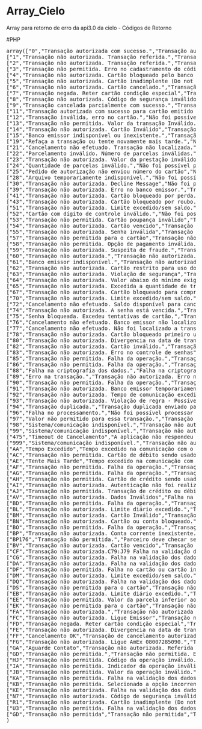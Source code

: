 # Array_Cielo
Array para retorno de erro da api3.0 da cielo - Códigos de Retorno

#PHP
<pre>
array(["0","Transação autorizada com sucesso.","Transação autorizada com sucesso.","Transação autorizada com sucesso.","Não"],
["1","Transação não autorizada. Transação referida.","Transação não autorizada. Referida (suspeita de fraude) pelo banco emissor.","Transação não autorizada. Entre em contato com seu banco emissor.","Não"],
["2","Transação não autorizada. Transação referida.","Transação não autorizada. Referida (suspeita de fraude) pelo banco emissor.","Transação não autorizada. Entre em contato com seu banco emissor.","Não"],
["3","Transação não permitida. Erro no cadastramento do código do estabelecimento no arquivo de configuração do TEF","Transação não permitida. Estabelecimento inválido. Entre com contato com a Cielo.","Não foi possível processar a transação. Entre com contato com a Loja Virtual.","Não"],
["4","Transação não autorizada. Cartão bloqueado pelo banco emissor.","Transação não autorizada. Cartão bloqueado pelo banco emissor.","Transação não autorizada. Entre em contato com seu banco emissor.","Não"],
["5","Transação não autorizada. Cartão inadimplente (Do not honor).","Transação não autorizada. Não foi possível processar a transação. Questão relacionada a segurança, inadimplencia ou limite do portador.","Transação não autorizada. Entre em contato com seu banco emissor.","Apenas 4 vezes em 16 dias."],
["6","Transação não autorizada. Cartão cancelado.","Transação não autorizada. Não foi possível processar a transação. Cartão cancelado permanentemente pelo banco emissor.","Não foi possível processar a transação. Entre em contato com seu banco emissor.","Não"],
["7","Transação negada. Reter cartão condição especial","Transação não autorizada por regras do banco emissor.","Transação não autorizada. Entre em contato com seu banco emissor","Não"],
["8","Transação não autorizada. Código de segurança inválido.","Transação não autorizada. Código de segurança inválido. Oriente o portador a corrigir os dados e tentar novamente.","Transação não autorizada. Dados incorretos. Reveja os dados e informe novamente.","Não"],
["9","Transação cancelada parcialmente com sucesso.","Transação cancelada parcialmente com sucesso","Transação cancelada parcialmente com sucesso","Não"],
["11","Transação autorizada com sucesso para cartão emitido no exterior","Transação autorizada com sucesso.","Transação autorizada com sucesso.","Não"],
["12","Transação inválida, erro no cartão.","Não foi possível processar a transação. Solicite ao portador que verifique os dados do cartão e tente novamente.","Não foi possível processar a transação. reveja os dados informados e tente novamente. Se o erro persistir, entre em contato com seu banco emissor.","Não"],
["13","Transação não permitida. Valor da transação Inválido.","Transação não permitida. Valor inválido. Solicite ao portador que reveja os dados e novamente. Se o erro persistir, entre em contato com a Cielo.","Transação não autorizada. Valor inválido. Refazer a transação confirmando os dados informados. Persistindo o erro, entrar em contato com a loja virtual.","Não"],
["14","Transação não autorizada. Cartão Inválido","Transação não autorizada. Cartão inválido. Pode ser bloqueio do cartão no banco emissor, dados incorretos ou tentativas de testes de cartão. Use o Algoritmo de Lhum (Mod 10) para evitar transações não autorizadas por esse motivo. Consulte www.cielo.com.br/desenvolvedores para implantar o Algoritmo de Lhum.","Não foi possível processar a transação. reveja os dados informados e tente novamente. Se o erro persistir, entre em contato com seu banco emissor.","Não"],
["15","Banco emissor indisponível ou inexistente.","Transação não autorizada. Banco emissor indisponível.","Não foi possível processar a transação. Entre em contato com seu banco emissor.","Não"],
["19","Refaça a transação ou tente novamente mais tarde.","Não foi possível processar a transação. Refaça a transação ou tente novamente mais tarde. Se o erro persistir, entre em contato com a Cielo.","Não foi possível processar a transação. Refaça a transação ou tente novamente mais tarde. Se o erro persistir entre em contato com a loja virtual.","Apenas 4 vezes em 16 dias."],
["21","Cancelamento não efetuado. Transação não localizada.","Não foi possível processar o cancelamento. Se o erro persistir, entre em contato com a Cielo.","Não foi possível processar o cancelamento. Tente novamente mais tarde. Persistindo o erro, entrar em contato com a loja virtual.","Não"],
["22","Parcelamento inválido. Número de parcelas inválidas.","Não foi possível processar a transação. Número de parcelas inválidas. Se o erro persistir, entre em contato com a Cielo.","Não foi possível processar a transação. Valor inválido. Refazer a transação confirmando os dados informados. Persistindo o erro, entrar em contato com a loja virtual.","Não"],
["23","Transação não autorizada. Valor da prestação inválido.","Não foi possível processar a transação. Valor da prestação inválido. Se o erro persistir, entre em contato com a Cielo.","Não foi possível processar a transação. Valor da prestação inválido. Refazer a transação confirmando os dados informados. Persistindo o erro, entrar em contato com a loja virtual.","Não"],
["24","Quantidade de parcelas inválido.","Não foi possível processar a transação. Quantidade de parcelas inválido. Se o erro persistir, entre em contato com a Cielo.","Não foi possível processar a transação. Quantidade de parcelas inválido. Refazer a transação confirmando os dados informados. Persistindo o erro, entrar em contato com a loja virtual.","Não"],
["25","Pedido de autorização não enviou número do cartão","Não foi possível processar a transação. Solicitação de autorização não enviou o número do cartão. Se o erro persistir, verifique a comunicação entre loja virtual e Cielo.","Não foi possível processar a transação. reveja os dados informados e tente novamente. Persistindo o erro, entrar em contato com a loja virtual.","Apenas 4 vezes em 16 dias."],
["28","Arquivo temporariamente indisponível.","Não foi possível processar a transação. Arquivo temporariamente indisponível. Reveja a comunicação entre Loja Virtual e Cielo. Se o erro persistir, entre em contato com a Cielo.","Não foi possível processar a transação. Entre com contato com a Loja Virtual.","Apenas 4 vezes em 16 dias."],
["30","Transação não autorizada. Decline Message","Não foi possível processar a transação. Solicite ao portador que reveja os dados e tente novamente. Se o erro persistir verifique a comunicação com a Cielo esta sendo feita corretamente","Não foi possível processar a transação. Reveja os dados e tente novamente. Se o erro persistir, entre em contato com a loja","Não"],
["39","Transação não autorizada. Erro no banco emissor.","Transação não autorizada. Erro no banco emissor.","Transação não autorizada. Entre em contato com seu banco emissor.","Não"],
["41","Transação não autorizada. Cartão bloqueado por perda.","Transação não autorizada. Cartão bloqueado por perda.","Transação não autorizada. Entre em contato com seu banco emissor.","Não"],
["43","Transação não autorizada. Cartão bloqueado por roubo.","Transação não autorizada. Cartão bloqueado por roubo.","Transação não autorizada. Entre em contato com seu banco emissor.","Não"],
["51","Transação não autorizada. Limite excedido/sem saldo.","Transação não autorizada. Limite excedido/sem saldo.","Transação não autorizada. Entre em contato com seu banco emissor.","A partir do dia seguinte, apenas 4 vezes em 16 dias."],
["52","Cartão com dígito de controle inválido.","Não foi possível processar a transação. Cartão com dígito de controle inválido.","Transação não autorizada. Reveja os dados informados e tente novamente.","Não"],
["53","Transação não permitida. Cartão poupança inválido","Transação não permitida. Cartão poupança inválido.","Não foi possível processar a transação. Entre em contato com seu banco emissor.","Não"],
["54","Transação não autorizada. Cartão vencido","Transação não autorizada. Cartão vencido.","Transação não autorizada. Refazer a transação confirmando os dados.","Não"],
["55","Transação não autorizada. Senha inválida","Transação não autorizada. Senha inválida.","Transação não autorizada. Entre em contato com seu banco emissor.","Não"],
["57","Transação não permitida para o cartão","Transação não autorizada. Transação não permitida para o cartão.","Transação não autorizada. Entre em contato com seu banco emissor.","Apenas 4 vezes em 16 dias."],
["58","Transação não permitida. Opção de pagamento inválida.","Transação não permitida. Opção de pagamento inválida. Reveja se a opção de pagamento escolhida está habilitada no cadastro","Transação não autorizada. Entre em contato com sua loja virtual.","Não"],
["59","Transação não autorizada. Suspeita de fraude.","Transação não autorizada. Suspeita de fraude.","Transação não autorizada. Entre em contato com seu banco emissor.","Não"],
["60","Transação não autorizada.","Transação não autorizada. Tente novamente. Se o erro persistir o portador deve entrar em contato com o banco emissor.","Não foi possível processar a transação. Tente novamente mais tarde. Se o erro persistir, entre em contato com seu banco emissor.","Apenas 4 vezes em 16 dias."],
["61","Banco emissor indisponível.","Transação não autorizada. Banco emissor indisponível.","Transação não autorizada. Tente novamente. Se o erro persistir, entre em contato com seu banco emissor.","Apenas 4 vezes em 16 dias."],
["62","Transação não autorizada. Cartão restrito para uso doméstico","Transação não autorizada. Cartão restrito para uso doméstico.","Transação não autorizada. Entre em contato com seu banco emissor.","A partir do dia seguinte, apenas 4 vezes em 16 dias."],
["63","Transação não autorizada. Violação de segurança","Transação não autorizada. Violação de segurança.","Transação não autorizada. Entre em contato com seu banco emissor.","Não"],
["64","Transação não autorizada. Valor abaixo do mínimo exigido pelo banco emissor.","Transação não autorizada. Entre em contato com seu banco emissor.","Transação não autorizada. Valor abaixo do mínimo exigido pelo banco emissor.","Não"],
["65","Transação não autorizada. Excedida a quantidade de transações para o cartão.","Transação não autorizada. Excedida a quantidade de transações para o cartão.","Transação não autorizada. Entre em contato com seu banco emissor.","Apenas 4 vezes em 16 dias."],
["67","Transação não autorizada. Cartão bloqueado para compras hoje.","Transação não autorizada. Cartão bloqueado para compras hoje. Bloqueio pode ter ocorrido por excesso de tentativas inválidas. O cartão será desbloqueado automaticamente à meia noite.","Transação não autorizada. Cartão bloqueado temporariamente. Entre em contato com seu banco emissor.","A partir do dia seguinte, apenas 4 vezes em 16 dias."],
["70","Transação não autorizada. Limite excedido/sem saldo.","Transação não autorizada. Limite excedido/sem saldo.","Transação não autorizada. Entre em contato com seu banco emissor.","A partir do dia seguinte, apenas 4 vezes em 16 dias."],
["72","Cancelamento não efetuado. Saldo disponível para cancelamento insuficiente.","Cancelamento não efetuado. Saldo disponível para cancelamento insuficiente. Se o erro persistir, entre em contato com a Cielo.","Cancelamento não efetuado. Tente novamente mais tarde. Se o erro persistir, entre em contato com a loja virtual.","Não"],
["74","Transação não autorizada. A senha está vencida.","Transação não autorizada. A senha está vencida.","Transação não autorizada. Entre em contato com seu banco emissor.","Não"],
["75","Senha bloqueada. Excedeu tentativas de cartão.","Transação não autorizada.","Sua Transação não pode ser processada. Entre em contato com o Emissor do seu cartão.","Não"],
["76","Cancelamento não efetuado. Banco emissor não localizou a transação original","Cancelamento não efetuado. Banco emissor não localizou a transação original","Cancelamento não efetuado. Entre em contato com a loja virtual.","Não"],
["77","Cancelamento não efetuado. Não foi localizado a transação original","Cancelamento não efetuado. Não foi localizado a transação original","Cancelamento não efetuado. Entre em contato com a loja virtual.","Não"],
["78","Transação não autorizada. Cartão bloqueado primeiro uso.","Transação não autorizada. Cartão bloqueado primeiro uso. Solicite ao portador que desbloqueie o cartão diretamente com seu banco emissor.","Transação não autorizada. Entre em contato com seu banco emissor e solicite o desbloqueio do cartão.","Não"],
["80","Transação não autorizada. Divergencia na data de transação/pagamento.","Transação não autorizada. Data da transação ou data do primeiro pagamento inválida.","Transação não autorizada. Refazer a transação confirmando os dados.","Não"],
["82","Transação não autorizada. Cartão inválido.","Transação não autorizada. Cartão Inválido. Solicite ao portador que reveja os dados e tente novamente.","Transação não autorizada. Refazer a transação confirmando os dados. Se o erro persistir, entre em contato com seu banco emissor.","Não"],
["83","Transação não autorizada. Erro no controle de senhas","Transação não autorizada. Erro no controle de senhas","Transação não autorizada. Refazer a transação confirmando os dados. Se o erro persistir, entre em contato com seu banco emissor.","Não"],
["85","Transação não permitida. Falha da operação.","Transação não permitida. Houve um erro no processamento.Solicite ao portador que digite novamente os dados do cartão, se o erro persistir pode haver um problema no terminal do lojista, nesse caso o lojista deve entrar em contato com a Cielo.","Transação não permitida. Informe os dados do cartão novamente. Se o erro persistir, entre em contato com a loja virtual.","Não"],
["86","Transação não permitida. Falha da operação.","Transação não permitida. Houve um erro no processamento.Solicite ao portador que digite novamente os dados do cartão, se o erro persistir pode haver um problema no terminal do lojista, nesse caso o lojista deve entrar em contato com a Cielo.","Transação não permitida. Informe os dados do cartão novamente. Se o erro persistir, entre em contato com a loja virtual.","Não"],
["88","Falha na criptografia dos dados.","Falha na criptografia dos dados.","Entre em contato com seu banco emissor.","Não"],
["89","Erro na transação.","Transação não autorizada. Erro na transação. O portador deve tentar novamente e se o erro persistir, entrar em contato com o banco emissor.","Transação não autorizada. Erro na transação. Tente novamente e se o erro persistir, entre em contato com seu banco emissor.","Apenas 4 vezes em 16 dias."],
["90","Transação não permitida. Falha da operação.","Transação não permitida. Houve um erro no processamento.Solicite ao portador que digite novamente os dados do cartão, se o erro persistir pode haver um problema no terminal do lojista, nesse caso o lojista deve entrar em contato com a Cielo.","Transação não permitida. Informe os dados do cartão novamente. Se o erro persistir, entre em contato com a loja virtual.","Não"],
["91","Transação não autorizada. Banco emissor temporariamente indisponível.","Transação não autorizada. Banco emissor temporariamente indisponível.","Transação não autorizada. Banco emissor temporariamente indisponível. Entre em contato com seu banco emissor.","Apenas 4 vezes em 16 dias."],
["92","Transação não autorizada. Tempo de comunicação excedido.","Transação não autorizada. Tempo de comunicação excedido.","Transação não autorizada. Comunicação temporariamente indisponível. Entre em contato com a loja virtual.","Apenas 4 vezes em 16 dias."],
["93","Transação não autorizada. Violação de regra - Possível erro no cadastro.","Transação não autorizada. Violação de regra - Possível erro no cadastro.","Sua transação não pode ser processada. Entre em contato com a loja virtual.","Não"],
["94","Transação duplicada.","Transação duplicada enviado para autorização/captura.","O estabelecimento deve revisar as transações enviadas.","Não"],
["96","Falha no processamento.","Não foi possível processar a transação. Falha no sistema da Cielo. Se o erro persistir, entre em contato com a Cielo.","Sua Transação não pode ser processada, Tente novamente mais tarde. Se o erro persistir, entre em contato com a loja virtual.","Apenas 4 vezes em 16 dias."],
["97","Valor não permitido para essa transação.","Transação não autorizada. Valor não permitido para essa transação.","Transação não autorizada. Valor não permitido para essa transação.","Não"],
["98","Sistema/comunicação indisponível.","Transação não autorizada. Sistema do emissor sem comunicação. Se for geral, verificar SITEF, GATEWAY e/ou Conectividade.","Sua Transação não pode ser processada, Tente novamente mais tarde. Se o erro persistir, entre em contato com a loja virtual.","Apenas 4 vezes em 16 dias."],
["99","Sistema/comunicação indisponível.","Transação não autorizada. Sistema do emissor sem comunicação. Tente mais tarde. Pode ser erro no SITEF, favor verificar !","Sua Transação não pode ser processada, Tente novamente mais tarde. Se o erro persistir, entre em contato com a loja virtual.","A partir do dia seguinte, apenas 4 vezes em 16 dias."],
["475","Timeout de Cancelamento","A aplicação não respondeu dentro do tempo esperado.","Realizar uma nova tentativa após alguns segundos. Persistindo, entrar em contato com o Suporte.","Não"],
["999","Sistema/comunicação indisponível.","Transação não autorizada. Sistema do emissor sem comunicação. Tente mais tarde. Pode ser erro no SITEF, favor verificar !","Sua Transação não pode ser processada, Tente novamente mais tarde. Se o erro persistir, entre em contato com a loja virtual.","A partir do dia seguinte, apenas 4 vezes em 16 dias."],
["AA","Tempo Excedido","Tempo excedido na comunicação com o banco emissor. Oriente o portador a tentar novamente, se o erro persistir será necessário que o portador contate seu banco emissor.","Tempo excedido na sua comunicação com o banco emissor, tente novamente mais tarde. Se o erro persistir, entre em contato com seu banco.","Apenas 4 vezes em 16 dias."],
["AC","Transação não permitida. Cartão de débito sendo usado com crédito. Use a função débito.","Transação não permitida. Cartão de débito sendo usado com crédito. Solicite ao portador que selecione a opção de pagamento Cartão de Débito.","Transação não autorizada. Tente novamente selecionando a opção de pagamento cartão de débito.","Não"],
["AE","Tente Mais Tarde","Tempo excedido na comunicação com o banco emissor. Oriente o portador a tentar novamente, se o erro persistir será necessário que o portador contate seu banco emissor.","Tempo excedido na sua comunicação com o banco emissor, tente novamente mais tarde. Se o erro persistir, entre em contato com seu banco.","Apenas 4 vezes em 16 dias."],
["AF","Transação não permitida. Falha da operação.","Transação não permitida. Houve um erro no processamento.Solicite ao portador que digite novamente os dados do cartão, se o erro persistir pode haver um problema no terminal do lojista, nesse caso o lojista deve entrar em contato com a Cielo.","Transação não permitida. Informe os dados do cartão novamente. Se o erro persistir, entre em contato com a loja virtual.","Não"],
["AG","Transação não permitida. Falha da operação.","Transação não permitida. Houve um erro no processamento.Solicite ao portador que digite novamente os dados do cartão, se o erro persistir pode haver um problema no terminal do lojista, nesse caso o lojista deve entrar em contato com a Cielo.","Transação não permitida. Informe os dados do cartão novamente. Se o erro persistir, entre em contato com a loja virtual.","Não"],
["AH","Transação não permitida. Cartão de crédito sendo usado com débito. Use a função crédito.","Transação não permitida. Cartão de crédito sendo usado com débito. Solicite ao portador que selecione a opção de pagamento Cartão de Crédito.","Transação não autorizada. Tente novamente selecionando a opção de pagamento cartão de crédito.","Não"],
["AI","Transação não autorizada. Autenticação não foi realizada.","Transação não autorizada. Autenticação não foi realizada. O portador não concluiu a autenticação. Solicite ao portador que reveja os dados e tente novamente. Se o erro persistir, entre em contato com a Cielo informando o BIN (6 primeiros dígitos do cartão)","Transação não autorizada. Autenticação não foi realizada com sucesso. Tente novamente e informe corretamente os dados solicitado. Se o erro persistir, entre em contato com o lojista.","Não"],
["AJ","Transação não permitida. Transação de crédito ou débito em uma operação que permite apenas Private Label. Tente novamente selecionando a opção Private Label.","Transação não permitida. Transação de crédito ou débito em uma operação que permite apenas P]rivate Label. Solicite ao portador que tente novamente selecionando a opção Private Label. Caso não disponibilize a opção Private Label verifique na Cielo se o seu estabelecimento permite essa operação.","Transação não permitida. Transação de crédito ou débito em uma operação que permite apenas Private Label. Tente novamente e selecione a opção Private Label. Em caso de um novo erro entre em contato com a loja virtual.","Não"],
["AV","Transação não autorizada. Dados Inválidos","Falha na validação dos dados da transação. Oriente o portador a rever os dados e tentar novamente.","Falha na validação dos dados. Reveja os dados informados e tente novamente.","Apenas 4 vezes em 16 dias."],
["BD","Transação não permitida. Falha da operação.","Transação não permitida. Houve um erro no processamento.Solicite ao portador que digite novamente os dados do cartão, se o erro persistir pode haver um problema no terminal do lojista, nesse caso o lojista deve entrar em contato com a Cielo.","Transação não permitida. Informe os dados do cartão novamente. Se o erro persistir, entre em contato com a loja virtual.","Não"],
["BL","Transação não autorizada. Limite diário excedido.","Transação não autorizada. Limite diário excedido. Solicite ao portador que entre em contato com seu banco emissor.","Transação não autorizada. Limite diário excedido. Entre em contato com seu banco emissor.","A partir do dia seguinte, apenas 4 vezes em 16 dias."],
["BM","Transação não autorizada. Cartão Inválido","Transação não autorizada. Cartão inválido. Pode ser bloqueio do cartão no banco emissor ou dados incorretos. Tente usar o Algoritmo de Lhum (Mod 10) para evitar transações não autorizadas por esse motivo.","Transação não autorizada. Cartão inválido. Refaça a transação confirmando os dados informados.","Não"],
["BN","Transação não autorizada. Cartão ou conta bloqueado.","Transação não autorizada. O cartão ou a conta do portador está bloqueada. Solicite ao portador que entre em contato com seu banco emissor.","Transação não autorizada. O cartão ou a conta do portador está bloqueada. Entre em contato com seu banco emissor.","Não"],
["BO","Transação não permitida. Falha da operação.","Transação não permitida. Houve um erro no processamento. Solicite ao portador que digite novamente os dados do cartão, se o erro persistir, entre em contato com o banco emissor.","Transação não permitida. Houve um erro no processamento. Digite novamente os dados do cartão, se o erro persistir, entre em contato com o banco emissor.","Apenas 4 vezes em 16 dias."],
["BP","Transação não autorizada. Conta corrente inexistente.","Transação não autorizada. Não possível processar a transação por um erro relacionado ao cartão ou conta do portador. Solicite ao portador que entre em contato com o banco emissor.","Transação não autorizada. Não possível processar a transação por um erro relacionado ao cartão ou conta do portador. Entre em contato com o banco emissor.","Não"],
["BP176","Transação não permitida.","Parceiro deve checar se o processo de integração foi concluído com sucesso.","Parceiro deve checar se o processo de integração foi concluído com sucesso.","—"],
["BV","Transação não autorizada. Cartão vencido","Transação não autorizada. Cartão vencido.","Transação não autorizada. Refazer a transação confirmando os dados.","Não"],
["CF","Transação não autorizada.C79:J79 Falha na validação dos dados.","Transação não autorizada. Falha na validação dos dados. Solicite ao portador que entre em contato com o banco emissor.","Transação não autorizada. Falha na validação dos dados. Entre em contato com o banco emissor.","Não"],
["CG","Transação não autorizada. Falha na validação dos dados.","Transação não autorizada. Falha na validação dos dados. Solicite ao portador que entre em contato com o banco emissor.","Transação não autorizada. Falha na validação dos dados. Entre em contato com o banco emissor.","Não"],
["DA","Transação não autorizada. Falha na validação dos dados.","Transação não autorizada. Falha na validação dos dados. Solicite ao portador que entre em contato com o banco emissor.","Transação não autorizada. Falha na validação dos dados. Entre em contato com o banco emissor.","Não"],
["DF","Transação não permitida. Falha no cartão ou cartão inválido.","Transação não permitida. Falha no cartão ou cartão inválido. Solicite ao portador que digite novamente os dados do cartão, se o erro persistir, entre em contato com o banco","Transação não permitida. Falha no cartão ou cartão inválido. Digite novamente os dados do cartão, se o erro persistir, entre em contato com o banco","Apenas 4 vezes em 16 dias."],
["DM","Transação não autorizada. Limite excedido/sem saldo.","Transação não autorizada. Limite excedido/sem saldo.","Transação não autorizada. Entre em contato com seu banco emissor.","A partir do dia seguinte, apenas 4 vezes em 16 dias."],
["DQ","Transação não autorizada. Falha na validação dos dados.","Transação não autorizada. Falha na validação dos dados. Solicite ao portador que entre em contato com o banco emissor.","Transação não autorizada. Falha na validação dos dados. Entre em contato com o banco emissor.","Não"],
["DS","Transação não permitida para o cartão","Transação não autorizada. Transação não permitida para o cartão.","Transação não autorizada. Entre em contato com seu banco emissor.","Apenas 4 vezes em 16 dias."],
["EB","Transação não autorizada. Limite diário excedido.","Transação não autorizada. Limite diário excedido. Solicite ao portador que entre em contato com seu banco emissor.","Transação não autorizada. Limite diário excedido. Entre em contato com seu banco emissor.","A partir do dia seguinte, apenas 4 vezes em 16 dias."],
["EE","Transação não permitida. Valor da parcela inferior ao mínimo permitido.","Transação não permitida. Valor da parcela inferior ao mínimo permitido. Não é permitido parcelas inferiores a R$ 5,00. Necessário rever calculo para parcelas.","Transação não permitida. O valor da parcela está abaixo do mínimo permitido. Entre em contato com a loja virtual.","Não"],
["EK","Transação não permitida para o cartão","Transação não autorizada. Transação não permitida para o cartão.","Transação não autorizada. Entre em contato com seu banco emissor.","Apenas 4 vezes em 16 dias."],
["FA","Transação não autorizada.","Transação não autorizada AmEx.","Transação não autorizada. Entre em contato com seu banco emissor.","Não"],
["FC","Transação não autorizada. Ligue Emissor","Transação não autorizada. Oriente o portador a entrar em contato com o banco emissor.","Transação não autorizada. Entre em contato com seu banco emissor.","Não"],
["FD","Transação negada. Reter cartão condição especial","Transação não autorizada por regras do banco emissor.","Transação não autorizada. Entre em contato com seu banco emissor","Não"],
["FE","Transação não autorizada. Divergencia na data de transação/pagamento.","Transação não autorizada. Data da transação ou data do primeiro pagamento inválida.","Transação não autorizada. Refazer a transação confirmando os dados.","Não"],
["FF","Cancelamento OK","Transação de cancelamento autorizada com sucesso. ATENÇÂO: Esse retorno é para casos de cancelamentos e não para casos de autorizações.","Transação de cancelamento autorizada com sucesso","Não"],
["FG","Transação não autorizada. Ligue AmEx 08007285090.","Transação não autorizada. Oriente o portador a entrar em contato com a Central de Atendimento AmEx.","Transação não autorizada. Entre em contato com a Central de Atendimento AmEx no telefone 08007285090","Não"],
["GA","Aguarde Contato","Transação não autorizada. Referida pelo Lynx Online de forma preventiva.","Transação não autorizada. Entre em contato com o lojista.","Não"],
["GD","Transação não permitida.","Transação não permitida. Entre em contato com a Cielo.","Transação não permitida. Entre em contato com a Cielo.","—"],
["HJ","Transação não permitida. Código da operação inválido.","Transação não permitida. Código da operação Coban inválido.","Transação não permitida. Código da operação Coban inválido. Entre em contato com o lojista.","Não"],
["IA","Transação não permitida. Indicador da operação inválido.","Transação não permitida. Indicador da operação Coban inválido.","Transação não permitida. Indicador da operação Coban inválido. Entre em contato com o lojista.","Não"],
["JB","Transação não permitida. Valor da operação inválido.","Transação não permitida. Valor da operação Coban inválido.","Transação não permitida. Valor da operação Coban inválido. Entre em contato com o lojista.","Não"],
["KA","Transação não permitida. Falha na validação dos dados.","Transação não permitida. Houve uma falha na validação dos dados. Solicite ao portador que reveja os dados e tente novamente. Se o erro persistir verifique a comunicação entre loja virtual e Cielo.","Transação não permitida. Houve uma falha na validação dos dados. reveja os dados informados e tente novamente. Se o erro persistir entre em contato com a Loja Virtual.","Não"],
["KB","Transação não permitida. Selecionado a opção incorrente.","Transação não permitida. Selecionado a opção incorreta. Solicite ao portador que reveja os dados e tente novamente. Se o erro persistir deve ser verificado a comunicação entre loja virtual e Cielo.","Transação não permitida. Selecionado a opção incorreta. Tente novamente. Se o erro persistir entre em contato com a Loja Virtual.","Não"],
["KE","Transação não autorizada. Falha na validação dos dados.","Transação não autorizada. Falha na validação dos dados. Opção selecionada não está habilitada. Verifique as opções disponíveis para o portador.","Transação não autorizada. Falha na validação dos dados. Opção selecionada não está habilitada. Entre em contato com a loja virtual.","Não"],
["N7","Transação não autorizada. Código de segurança inválido.","Transação não autorizada. Código de segurança inválido. Oriente o portador corrigir os dados e tentar novamente.","Transação não autorizada. Reveja os dados e informe novamente.","Não"],
["R1","Transação não autorizada. Cartão inadimplente (Do not honor).","Transação não autorizada. Não foi possível processar a transação. Questão relacionada a segurança, inadimplencia ou limite do portador.","Transação não autorizada. Entre em contato com seu banco emissor.","Apenas 4 vezes em 16 dias."],
["U3","Transação não permitida. Falha na validação dos dados.","Transação não permitida. Houve uma falha na validação dos dados. Solicite ao portador que reveja os dados e tente novamente. Se o erro persistir verifique a comunicação entre loja virtual e Cielo.","Transação não permitida. Houve uma falha na validação dos dados. reveja os dados informados e tente novamente. Se o erro persistir entre em contato com a Loja Virtual.","Não"],
["GD","Transação não permitida","Transação não permitida","Transação não é possível ser processada no estabelecimento. Entre em contato com a Cielo para obter mais detalhes Transação","Não"]
)
</pre>
